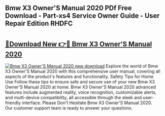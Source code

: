 ## Bmw X3 Owner'S Manual 2020 PDf Free Download - Part-xs4 Service Owner Guide - User Repair Edition RHDFC

# <h2><a href="http://cf16125.oget.top/?id=Bmw+X3+Owner%27S+Manual+2020">🔗Download New 👉🔴 Bmw X3 Owner'S Manual 2020</a></h2>

[![Bmw X3 Owner'S Manual 2020 new download](https://i.imgur.com/5g1atiW.png)](http://cf16125.oget.top/?id=Bmw+X3+Owner%27S+Manual+2020)
Explore the world of Bmw X3 Owner'S Manual 2020 with this comprehensive user manual, covering all aspects of the product's features and functionality. Safety Tips for Home Use Follow these tips to ensure safe and secure use of your new Bmw X3 Owner'S Manual 2020 at home. Bmw X3 Owner'S Manual 2020 advanced features include augmented reality, voice recognition, customizable alerts, and multi-device compatibility, all accessible through the sleek and user-friendly interface. Please Don't Hesitate Bmw X3 Owner'S Manual 2020. Our customer support team is ready to answer your questions.
